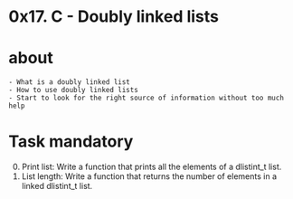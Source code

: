 # 0x17. C - Doubly linked lists

# about

    - What is a doubly linked list
    - How to use doubly linked lists
    - Start to look for the right source of information without too much help

# Task mandatory

0. Print list: Write a function that prints all the elements of a dlistint_t list.
1. List length: Write a function that returns the number of elements in a linked dlistint_t list.
